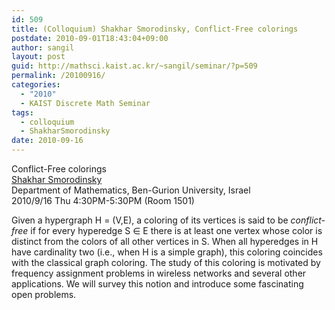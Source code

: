```yaml
---
id: 509
title: (Colloquium) Shakhar Smorodinsky, Conflict-Free colorings
postdate: 2010-09-01T18:43:04+09:00
author: sangil
layout: post
guid: http://mathsci.kaist.ac.kr/~sangil/seminar/?p=509
permalink: /20100916/
categories:
  - "2010"
  - KAIST Discrete Math Seminar
tags:
  - colloquium
  - ShakharSmorodinsky
date: 2010-09-16
---
```

<div class="talk">
  Conflict-Free colorings
</div>

<div class="speaker">
  <a href="http://www.math.bgu.ac.il/~shakhar/">Shakhar Smorodinsky</a><br /> Department of Mathematics, Ben-Gurion University, Israel
</div>

<div class="date">
  2010/9/16 Thu 4:30PM-5:30PM (Room 1501)</em>
</div>

<div class="abstract">
  <p>
    Given a hypergraph H = (V,E), a coloring of its vertices is said to be <em>conflict-free</em> if for every hyperedge S ∈ E there is at least one vertex whose color is distinct from the colors of all other vertices in S. When all hyperedges in H have cardinality two (i.e., when H is a simple graph), this coloring coincides with the classical graph coloring. The study of this coloring is motivated by frequency assignment problems in wireless networks and several other applications. We will survey this notion and introduce some fascinating open problems.
  </p>
</div>